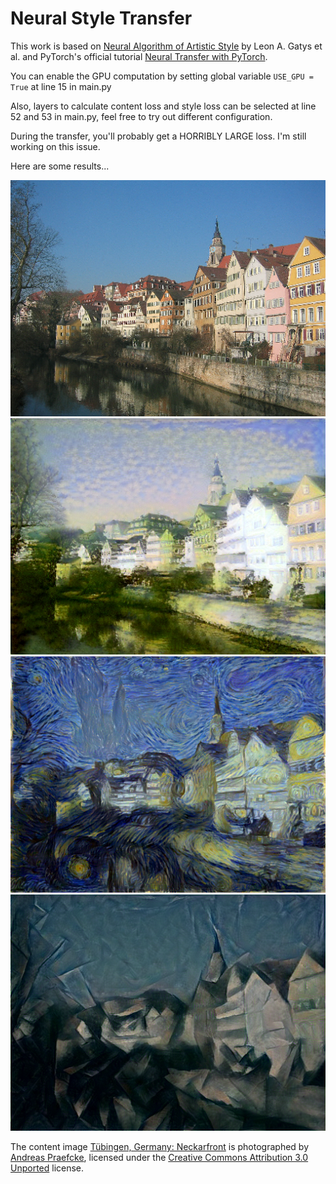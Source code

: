 # Neural Style Transfer

This work is based on [Neural Algorithm of Artistic Style](https://arxiv.org/abs/1508.06576) by Leon A. Gatys et al. and PyTorch's official tutorial [Neural Transfer with PyTorch](http://pytorch.org/tutorials/advanced/neural_style_tutorial.html).

You can enable the GPU computation by setting global variable ```USE_GPU = True``` at line 15 in main.py

Also, layers to calculate content loss and style loss can be selected at line 52 and 53 in main.py, feel free to try out different configuration.

During the transfer, you'll probably get a HORRIBLY LARGE loss. I'm still working on this issue.

Here are some results...

![tuebingen neckarfront](images/tuebingen_neckarfront_512x384.png) ![tuebingen neckarfront with Monet style](images/tuebingen_neckarfront_monet.png) ![tuebingen neckarfront with van Gogh style](images/tuebingen_neckarfront_van_gogh.png) ![tuebingen neckarfront with Picasso style](images/tuebingen_neckarfront_picasso.png)

The content image [Tübingen, Germany: Neckarfront](https://commons.wikimedia.org/wiki/File:Tuebingen_Neckarfront.jpg) is photographed by [Andreas Praefcke](https://commons.wikimedia.org/wiki/User:AndreasPraefcke), licensed under the [Creative Commons Attribution 3.0 Unported](https://creativecommons.org/licenses/by/3.0/deed.en) license.
